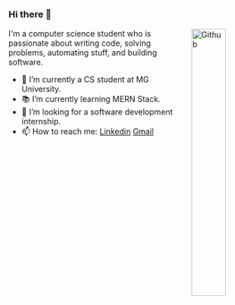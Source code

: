 ### Hi there 👋

<img width="35%" align="right" alt="Github" src="https://media4.giphy.com/media/RJzm826vu7WbJvBtxX/giphy.gif?cid=6c09b952xou2i42tq92rj15r84y1qim32xhtv6uzv26qx2kf&rid=giphy.gif&ct=s" />

I'm a computer science student who is passionate about writing code, solving problems, automating stuff, and building software.

- 🔭 I’m currently a CS student at MG University.
- 📚 I’m currently learning MERN Stack.
- 👯 I’m looking for a software development internship. 
- 📫 How to reach me: [Linkedin](https://www.linkedin.com/in/anand-ca-a58471191/) [Gmail](mailto:anandca.an7@gmail.com)

